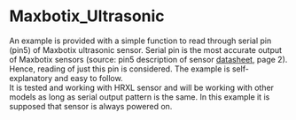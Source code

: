 # Maxbotix_Ultrasonic

An example is provided with a simple function to read through serial pin (pin5) of Maxbotix ultrasonic sensor. Serial pin is the most accurate output of Maxbotix sensors (source: pin5 description of sensor [datasheet](https://www.maxbotix.com/documents/HRXL-MaxSonar-WR_Datasheet.pdf), page 2). Hence, reading of just this pin is considered.
The example is self-explanatory and easy to follow.  
It is tested and working with HRXL sensor and will be working with other models as long as serial output pattern is the same. In this example it is supposed that sensor is always powered on.
